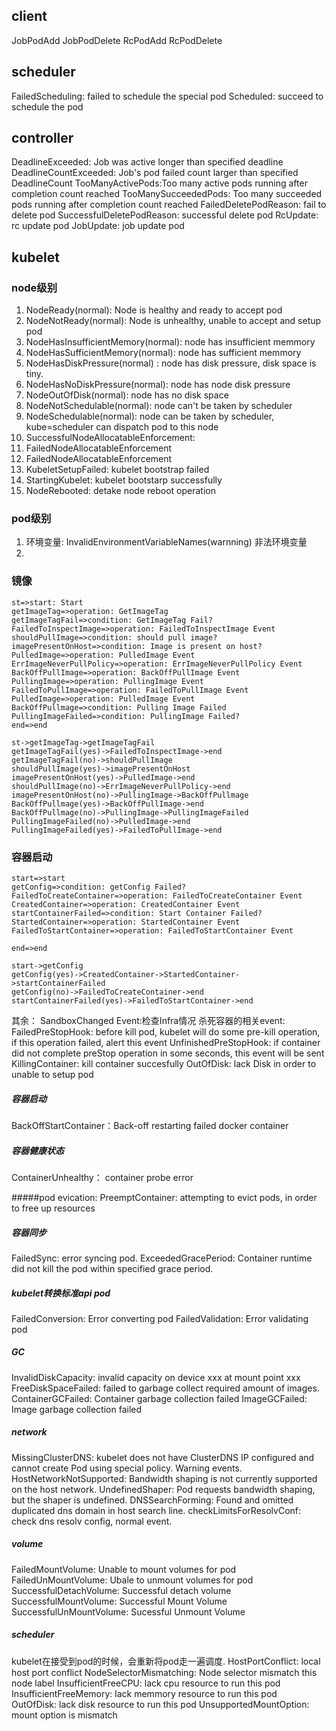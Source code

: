 ## client
JobPodAdd
JobPodDelete
RcPodAdd
RcPodDelete
## scheduler
FailedScheduling: failed to schedule the special pod
Scheduled: succeed to schedule the pod
## controller
DeadlineExceeded: Job was active longer than specified deadline
DeadlineCountExceeded: Job's pod failed count larger than specified DeadlineCount
TooManyActivePods:Too many active pods running after completion count reached
TooManySucceededPods: Too many succeeded pods running after completion count reached
FailedDeletePodReason: fail to delete pod 
SuccessfulDeletePodReason: successful delete pod 
RcUpdate: rc update pod 
JobUpdate: job update pod

## kubelet
### node级别
1. NodeReady(normal): Node is healthy and ready to accept pod
2. NodeNotReady(normal): Node is unhealthy, unable to accept and setup pod
3. NodeHasInsufficientMemory(normal): node has insufficient memmory
4. NodeHasSufficientMemory(normal): node has sufficient memmory
5. NodeHasDiskPressure(normal) : node has disk pressure, disk space is tiny.
6. NodeHasNoDiskPressure(normal): node has node disk pressure
7. NodeOutOfDisk(normal): node has no disk space
9. NodeNotSchedulable(normal): node can't be taken by scheduler
10. NodeSchedulable(normal): node can be taken by scheduler, kube=scheduler can dispatch pod to this node
11. SuccessfulNodeAllocatableEnforcement: 
12. FailedNodeAllocatableEnforcement
13. FailedNodeAllocatableEnforcement
14. KubeletSetupFailed: kubelet bootstrap failed
15. StartingKubelet: kubelet bootstarp successfully
16. NodeRebooted: detake node reboot operation

### pod级别
1. 环境变量: InvalidEnvironmentVariableNames(warnning) 非法环境变量
2.
### 镜像
```flow
st=>start: Start
getImageTag=>operation: GetImageTag
getImageTagFail=>condition: GetImageTag Fail?
FailedToInspectImage=>operation: FailedToInspectImage Event
shouldPullImage=>condition: should pull image?
imagePresentOnHost=>condition: Image is present on host?
PulledImage=>operation: PulledImage Event
ErrImageNeverPullPolicy=>operation: ErrImageNeverPullPolicy Event
BackOffPullImage=>operation: BackOffPullImage Event
PullingImage=>operation: PullingImage Event
FailedToPullImage=>operation: FailedToPullImage Event
PulledImage=>operation: PulledImage Event
BackOffPullmage=>condition: Pulling Image Failed
PullingImageFailed=>condition: PullingImage Failed?
end=>end

st->getImageTag->getImageTagFail
getImageTagFail(yes)->FailedToInspectImage->end
getImageTagFail(no)->shouldPullImage
shouldPullImage(yes)->imagePresentOnHost
imagePresentOnHost(yes)->PulledImage->end
shouldPullImage(no)->ErrImageNeverPullPolicy->end
imagePresentOnHost(no)->PullingImage->BackOffPullmage
BackOffPullmage(yes)->BackOffPullImage->end
BackOffPullmage(no)->PullingImage->PullingImageFailed
PullingImageFailed(no)->PulledImage->end
PullingImageFailed(yes)->FailedToPullImage->end
```
### 容器启动
```flow
start=>start
getConfig=>condition: getConfig Failed?
FailedToCreateContainer=>operation: FailedToCreateContainer Event
CreatedContainer=>operation: CreatedContainer Event
startContainerFailed=>condition: Start Container Failed?
StartedContainer=>operation: StartedContainer Event
FailedToStartContainer=>operation: FailedToStartContainer Event

end=>end

start->getConfig
getConfig(yes)->CreatedContainer->StartedContainer->startContainerFailed
getConfig(no)->FailedToCreateContainer->end
startContainerFailed(yes)->FailedToStartContainer->end
```
其余：
SandboxChanged Event:检查Infra情况
杀死容器的相关event:
FailedPreStopHook: before kill pod, kubelet will do some pre-kill operation, if this operation failed, alert this event
UnfinishedPreStopHook: if container did not complete preStop operation in some seconds, this event will be sent
KillingContainer: kill container succesfully
OutOfDisk: lack Disk in order to unable to setup pod

##### 容器启动
BackOffStartContainer：Back-off restarting failed docker container

##### 容器健康状态
ContainerUnhealthy： container probe error

#####pod evication:
PreemptContainer:  attempting to evict pods, in order to free up resources
##### 容器同步
FailedSync: error syncing pod.
ExceededGracePeriod: Container runtime did not kill the pod within specified grace period.
##### kubelet转换标准api pod
FailedConversion: Error converting pod 
FailedValidation: Error validating pod
##### GC 
InvalidDiskCapacity: invalid capacity on device xxx at mount point xxx
FreeDiskSpaceFailed: failed to garbage collect required amount of images.
ContainerGCFailed: Container garbage collection failed
ImageGCFailed: Image garbage collection failed
##### network 
MissingClusterDNS: kubelet does not have ClusterDNS IP configured and cannot create Pod using special policy. Warning events.
HostNetworkNotSupported: Bandwidth shaping is not currently supported on the host network.
UndefinedShaper: Pod requests bandwidth shaping, but the shaper is undefined.
DNSSearchForming: Found and omitted duplicated dns domain in host search line.
checkLimitsForResolvConf: check dns resolv config, normal event.
##### volume 
FailedMountVolume: Unable to mount volumes for pod 
FailedUnMountVolume: Ubale to unmount volumes for pod                 
SuccessfulDetachVolume: Successful detach volume               
SuccessfulMountVolume: Successful Mount Volume               
SuccessfulUnMountVolume: Sucessful Unmount Volume
##### scheduler
kubelet在接受到pod的时候，会重新将pod走一遍调度.
HostPortConflict: local host port conflict
NodeSelectorMismatching: Node selector mismatch this node label
InsufficientFreeCPU: lack cpu resource to run this pod
InsufficientFreeMemory: lack memmory resource to run this pod              
OutOfDisk: lack disk resource to run this pod
UnsupportedMountOption: mount option is mismatch 